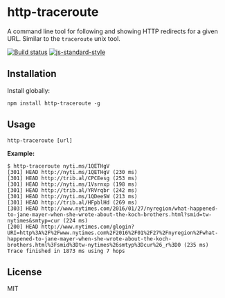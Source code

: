 # http-traceroute

A command line tool for following and showing HTTP redirects for a given
URL. Similar to the `traceroute` unix tool.

[![Build status](https://travis-ci.org/watson/http-traceroute.svg?branch=master)](https://travis-ci.org/watson/http-traceroute)
[![js-standard-style](https://img.shields.io/badge/code%20style-standard-brightgreen.svg?style=flat)](https://github.com/feross/standard)

## Installation

Install globally:

```
npm install http-traceroute -g
```

## Usage

```
http-traceroute [url]
```

**Example:**

```
$ http-traceroute nyti.ms/1QETHgV
[301] HEAD http://nyti.ms/1QETHgV (230 ms)
[301] HEAD http://trib.al/CPCEesg (253 ms)
[301] HEAD http://nyti.ms/1Vsrnxp (198 ms)
[301] HEAD http://trib.al/YRVrqbr (242 ms)
[301] HEAD http://nyti.ms/1QDeeSW (213 ms)
[301] HEAD http://trib.al/HFpblHd (269 ms)
[303] HEAD http://www.nytimes.com/2016/01/27/nyregion/what-happened-to-jane-mayer-when-she-wrote-about-the-koch-brothers.html?smid=tw-nytimes&smtyp=cur (224 ms)
[200] HEAD http://www.nytimes.com/glogin?URI=http%3A%2F%2Fwww.nytimes.com%2F2016%2F01%2F27%2Fnyregion%2Fwhat-happened-to-jane-mayer-when-she-wrote-about-the-koch-brothers.html%3Fsmid%3Dtw-nytimes%26smtyp%3Dcur%26_r%3D0 (235 ms)
Trace finished in 1873 ms using 7 hops
```

## License

MIT
